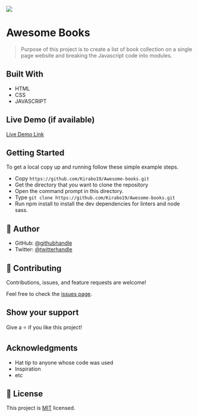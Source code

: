 ![](https://img.shields.io/badge/Microverse-blueviolet)

# Awesome Books

> Purpose of this project is to create a list of book collection on a single page website and breaking the Javascript code into modules.


## Built With

- HTML
- CSS
- JAVASCRIPT

## Live Demo (if available)

[Live Demo Link](https://kirabo19.github.io/Awesome-books/)


## Getting Started

To get a local copy up and running follow these simple example steps.

- Copy `https://github.com/Kirabo19/Awesome-books.git`
- Get the directory that you want to clone the repository
- Open the command prompt in this directory.
- Type `git clone https://github.com/Kirabo19/Awesome-books.git`
- Run npm install to install the dev dependencies for linters and node sass.


## 👤 Author

- GitHub: [@githubhandle](https://github.com/kirabo19)
- Twitter: [@twitterhandle](https://twitter.com/@ndimuku)



## 🤝 Contributing

Contributions, issues, and feature requests are welcome!

Feel free to check the [issues page](../../issues/).

## Show your support

Give a ⭐️ if you like this project!

## Acknowledgments

- Hat tip to anyone whose code was used
- Inspiration
- etc

## 📝 License

This project is [MIT](./MIT.md) licensed.
